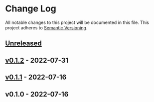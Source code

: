 # Change Log

All notable changes to this project will be documented in this file.
This project adheres to [Semantic Versioning](http://semver.org/).

<a name="unreleased"></a>
## [Unreleased]



<a name="v0.1.2"></a>
## [v0.1.2] - 2022-07-31



<a name="v0.1.1"></a>
## [v0.1.1] - 2022-07-16



<a name="v0.1.0"></a>
## v0.1.0 - 2022-07-16



[Unreleased]: https://github.com/nclouds/terraform-aws-repo/compare/v0.1.2...HEAD
[v0.1.2]: https://github.com/nclouds/terraform-aws-repo/compare/v0.1.1...v0.1.2
[v0.1.1]: https://github.com/nclouds/terraform-aws-repo/compare/v0.1.0...v0.1.1

